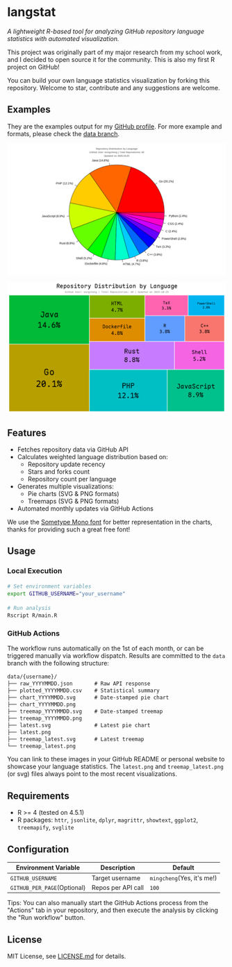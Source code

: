 # langstat

_A lightweight R-based tool for analyzing GitHub repository language statistics with automated visualization._

This project was originally part of my major research from my school work, and I decided to open source it for the community. This is also my first R project on GitHub!

You can build your own language statistics visualization by forking this repository. Welcome to star, contribute and any suggestions are welcome.

## Examples

They are the examples output for my [GitHub profile](https://github.com/mingcheng). For more example and formats, please check the [data branch](https://github.com/mingcheng/langstat/tree/refs/heads/data).

![piechart example](https://raw.githubusercontent.com/mingcheng/langstat/refs/heads/data/data/mingcheng/latest.png)

![treemap example](https://raw.githubusercontent.com/mingcheng/langstat/refs/heads/data/data/mingcheng/treemap_latest.png)

## Features

- Fetches repository data via GitHub API
- Calculates weighted language distribution based on:
  - Repository update recency
  - Stars and forks count
  - Repository count per language
- Generates multiple visualizations:
  - Pie charts (SVG & PNG formats)
  - Treemaps (SVG & PNG formats)
- Automated monthly updates via GitHub Actions

We use the [Sometype Mono font](https://monospacedfont.com/) for better representation in the charts, thanks for providing such a great free font!

## Usage

### Local Execution

```bash
# Set environment variables
export GITHUB_USERNAME="your_username"

# Run analysis
Rscript R/main.R
```

### GitHub Actions

The workflow runs automatically on the 1st of each month, or can be triggered manually via workflow dispatch. Results are committed to the `data` branch with the following structure:

```
data/{username}/
├── raw_YYYYMMDD.json       # Raw API response
├── plotted_YYYYMMDD.csv    # Statistical summary
├── chart_YYYYMMDD.svg      # Date-stamped pie chart
├── chart_YYYYMMDD.png
├── treemap_YYYYMMDD.svg    # Date-stamped treemap
├── treemap_YYYYMMDD.png
├── latest.svg              # Latest pie chart
├── latest.png
├── treemap_latest.svg      # Latest treemap
└── treemap_latest.png
```

You can link to these images in your GitHub README or personal website to showcase your language statistics. The `latest.png` and `treemap_latest.png` (or svg) files always point to the most recent visualizations.

## Requirements

- R >= 4 (tested on 4.5.1)
- R packages: `httr`, `jsonlite`, `dplyr`, `magrittr`, `showtext`, `ggplot2`, `treemapify`, `svglite`

## Configuration

| Environment Variable        | Description        | Default                    |
| --------------------------- | ------------------ | -------------------------- |
| `GITHUB_USERNAME`           | Target username    | `mingcheng`(Yes, it's me!) |
| `GITHUB_PER_PAGE`(Optional) | Repos per API call | `100`                      |

Tips: You can also manually start the GitHub Actions process from the "Actions" tab in your repository, and then execute the analysis by clicking the "Run workflow" button.

## License

MIT License, see [LICENSE.md](LICENSE.md) for details.

